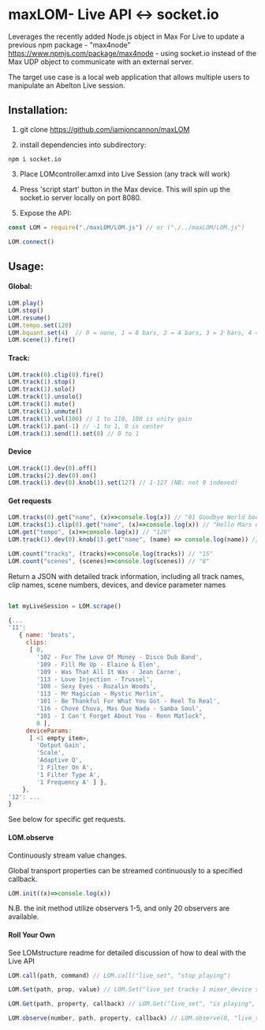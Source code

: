 
# maxLOM- Live API <-> socket.io 

Leverages the recently added Node.js object in Max For Live to update a previous npm package - "max4node" https://www.npmjs.com/package/max4node - using socket.io instead of the Max UDP object to communicate with an external server.

The target use case is a local web application that allows multiple users to manipulate an Abelton Live session. 

## Installation:

1. git clone https://github.com/iamjoncannon/maxLOM

2. install dependencies into subdirectory:

```node
npm i socket.io
```

3. Place LOMcontroller.amxd into Live Session (any track will work)

4. Press 'script start' button in the Max device. This will spin up the socket.io server locally on port 8080.

5. Expose the API:

```Javascript
const LOM = require("./maxLOM/LOM.js") // or ("./../maxLOM/LOM.js")

LOM.connect()
```

## Usage:

#### Global:

```Javascript
LOM.play()
LOM.stop()
LOM.resume() 
LOM.tempo.set(120)
LOM.bquant.set(4)  // 0 = none, 1 = 8 bars, 2 = 4 bars, 3 = 2 bars, 4 = 1 bar
LOM.scene(1).fire()
```

#### Track:

```Javascript
LOM.track(0).clip(0).fire()
LOM.track(1).stop()
LOM.track(1).solo()
LOM.track(1).unsolo()
LOM.track(1).mute()
LOM.track(1).unmute()
LOM.track(1).vol(100) // 1 to 110, 100 is unity gain
LOM.track(1).pan(-1) // -1 to 1, 0 is center
LOM.track(1).send(1).set(0) // 0 to 1
```

#### Device
```Javascript
LOM.track(1).dev(0).off() 
LOM.tracks(2).dev(0).on() 
LOM.track(1).dev(0).knob(1).set(127) // 1-127 (NB: not 0 indexed)
```

#### Get requests

```Javascript
LOM.tracks(0).get("name", (x)=>console.log(x)) // "01 Goodbye World boom bap drums"
LOM.tracks(1).clip(0).get("name", (x)=>console.log(x)) // "Hello Mars entrance synth"
LOM.get("tempo", (x)=>console.log(x)) // "120" 
LOM.track(1).dev(0).knob(1).get("name", (name) => console.log(name)) // "my funky knob"

LOM.count("tracks", (tracks)=>console.log(tracks)) // "15"
LOM.count("scenes", (scenes)=>console.log(scenes)) // "8"

```

Return a JSON with detailed track information, including all track names, clip names, scene numbers, devices, and device parameter names

```Javascript

let myLiveSession = LOM.scrape()

{...
'11':
   { name: 'beats',
     clips:
      [ 0,
        '102 - For The Love Of Money - Disco Dub Band',
        '109 - Fill Me Up - Elaine & Elen',
        '109 - Was That All It Was - Jean Carne',
        '113 - Love Injection - Trussel',
        '108 - Sexy Eyes - Rozalin Woods',
        '113 - Mr Magician - Mystic Merlin',
        '101 - Be Thankful For What You Got - Reel To Real',
        '116 - Chove Chuva, Mas Que Nada - Samba Soul',
        "101 - I Can't Forget About You - Ronn Matlock",
        0 ],
     deviceParams:
      [ <1 empty item>,
        'Output Gain',
        'Scale',
        'Adaptive Q',
        '1 Filter On A',
        '1 Filter Type A',
        '1 Frequency A' ] },
	},
'12': ...
}
```

See below for specific get requests.

#### LOM.observe

Continuously stream value changes. 

Global transport properties can be streamed continuously to a specified callback.

```Javascript
LOM.init((x)=>console.log(x))
```

N.B. the init method utilize observers 1-5, and only 20 observers are available. 

#### Roll Your Own 

See LOMstructure readme for detailed discussion of how to deal with the Live API

```Javascript
LOM.call(path, command) // LOM.call("live_set", "stop_playing")

LOM.Set(path, prop, value) // LOM.Set("live_set tracks 1 mixer_device sends 1", "value", 0)

LOM.Get(path, property, callback) // LOM.Get("live_set", "is playing", (x)=> console.log(x)) // "true"

LOM.observe(number, path, property, callback) // LOM.observe(0, "live_set master_track mixer_device volume", "value", (x)=>console.log(x)) // ".01232"
```
